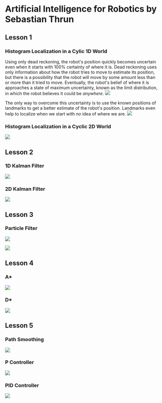# Artificial Intelligence for Robotics by Sebastian Thrun

## Lesson 1
### Histogram Localization in a Cylic 1D World
Using only dead reckoning, the robot's position quickly becomes uncertain even when it starts with 100% certainty of where it is. Dead reckoning uses only information about how the robot tries to move to estimate its position, but there is a possibility that the robot will move by some amount less than or more than it tried to move. Eventually, the robot's belief of where it is approaches a state of maximum uncertainty, known as the limit distribution, in which the robot believes it could be _anywhere_.
![](https://github.com/daniel-s-ingram/ai_for_robotics/blob/master/1_HistogramFilter/only_move.gif)

The only way to overcome this uncertainty is to use the known positions of landmarks to get a better estimate of the robot's position. Landmarks even help to localize when we start with _no_ idea of where we are. 
![](https://github.com/daniel-s-ingram/ai_for_robotics/blob/master/1_HistogramFilter/sense_and_move.gif)

### Histogram Localization in a Cyclic 2D World
![](https://github.com/daniel-s-ingram/ai_for_robotics/blob/master/1_HistogramFilter/localization_2d.gif)

## Lesson 2
### 1D Kalman Filter
![](https://github.com/daniel-s-ingram/ai_for_robotics/blob/master/2_KalmanFilter/kalman_1d.gif)

### 2D Kalman Filter
![](https://github.com/daniel-s-ingram/ai_for_robotics/blob/master/2_KalmanFilter/kalman_2d.gif)

## Lesson 3
### Particle Filter
![](https://github.com/daniel-s-ingram/ai_for_robotics/blob/master/3_ParticleFilter/particle_filter.gif)

![](https://github.com/daniel-s-ingram/ai_for_robotics/blob/master/3_ParticleFilter/car.gif)

## Lesson 4
### A*
![](https://github.com/daniel-s-ingram/ai_for_robotics/blob/master/4_Search/astar_grid.gif)

### D*
![](https://github.com/daniel-s-ingram/ai_for_robotics/blob/master/4_Search/dstar_grid.gif)

## Lesson 5
### Path Smoothing
![](https://github.com/daniel-s-ingram/ai_for_robotics/blob/master/5_PID/path_smoothing.gif)

### P Controller
![](https://github.com/daniel-s-ingram/ai_for_robotics/blob/master/5_PID/p_controller.gif)

### PID Controller
![](https://github.com/daniel-s-ingram/ai_for_robotics/blob/master/5_PID/pid_controller.gif)
